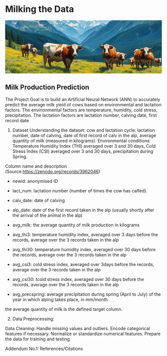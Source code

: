 # Milking the Data
![alt text](Resources/banner_image.jpg)
## Milk Production Prediction 
The Project Goal is to build an Artificial Neural Network (ANN) to accurately predict the average milk yield of cows based on environmental and lactation factors. The envirionmental factors are temperature, humidity, cold stress, precipitation. The lactation factors are lactation number, calving date, first record date

1. Dataset
Understanding the dataset:
cow and lactation cycle: lactation number, date of calving, date of first record of calv in the alp, average quantity of milk (measured in kilograms).
Environmental conditions: Temperature Humidity Index (THI) averaged over 3 and 30 days, Cold Stress Index (CSI) averaged over 3 and 30 days, precipitation during Spring.


Column name and description (Source:https://zenodo.org/records/3962046)

- newid: anonymised ID

- lact_num: lactation number (number of times the cow has calfed).


- calv_date: date of calving

- alp_date: date of the first record taken in the alp (usually shortly after the arrival of the animal in the alp)

- avg_milk: the average quantity of milk production in kilograms
  
- avg_thi3: temperature humidity index, averaged over 3 days before the records, average over the 3 records taken in the alp

- avg_thi30: temperature humidity index, averaged over 30 days before the records, average over the 3 records taken in the alp

- avg_csi3: cold stress index, averaged over 3days before the records, average over the 3 records taken in the alp

- avg_csi30: tcold stress index, averaged over 30 days before the records, average over the 3 records taken in the alp

- avg_precspring: average precipitation during spring (April to July) of the year in which alping takes place, in mm/month

the average quantity of milk is the defined target column.

2. Data Preprocessing:

Data Cleaning:
Handle missing values and outliers.
Encode categorical features if necessary.
Normalize or standardize numerical features.
Prepare the data for training and testing.



Addendum No.1: References/Citations



